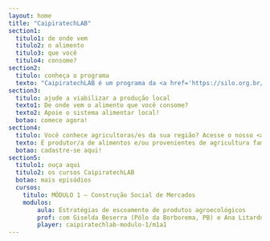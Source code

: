 ```yaml
---
layout: home
title: "CaipiratechLAB"
section1:
  titulo1: de onde vem
  titulo2: o alimento
  titulo3: que você
  titulo4: consome?
section2:
  titulo: conheça o programa
  texto: "CaipiratechLAB é um programa da <a href='https://silo.org.br/' target='_blank'>Silo - Arte e Latitude Rural</a> que colabora com o fortalecimento dos sistemas agroalimentares regionais e sua expressão cultural por meio de mapeamento, cursos formativos contínuos e desenvolvimento de tecnologia que converge nesta plataforma multifuncional, para formação, comunicação e venda, baseada em princípios do cooperativismo. O programa CaipiratechLAB cria e amplia as possibilidades para que jovens camponeses possam viver, trabalhar e se reconectar com o campo, atuando como agentes de mudança em suas comunidades."
section3:
  titulo: ajude a viabilizar a produção local
  texto1: De onde vem o alimento que você consome?
  texto2: Apoie o sistema alimentar local!
  botao: comece agora!
section4:
  titulo: Você conhece agricultoras/es da sua região? Acesse o nosso <a href='/lojaonline'>mapa</a>!
  texto: É produtor/a de alimentos e/ou provenientes de agricultura familiar da região da Serra da Mantiqueira, Serra da Bocaina, Vale do Paraíba ou Serra do Mar? 
  botao: cadastre-se aqui!
section5:
  titulo1: ouça aqui
  titulo2: os cursos CaipiratechLAB
  botao: mais episódios
  cursos:
    titulo: MÓDULO 1 – Construção Social de Mercados
    modulos:
        aula: Estratégias de escoamento de produtos agroecológicos
        prof: com Giselda Beserra (Pólo da Borborema, PB) e Ana Litardo (Assoc. Agroecológica de Teresópolis, RJ)
        player: caipiratechlab-modulo-1/m1a1
---
```


